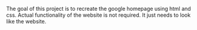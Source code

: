 The goal of this project is to recreate the google homepage using html and css.
Actual functionality of the website is not required. It just needs to look like the website.
